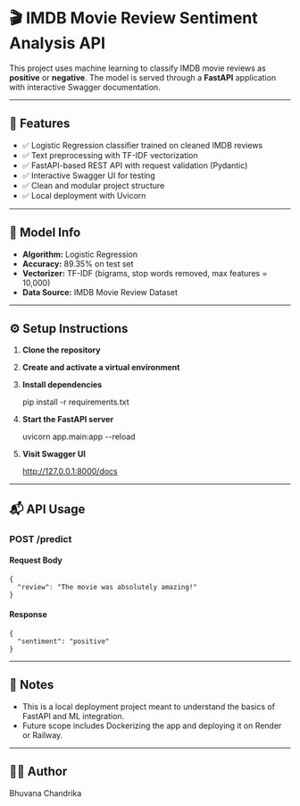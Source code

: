 # 🎬 IMDB Movie Review Sentiment Analysis API

This project uses machine learning to classify IMDB movie reviews as **positive** or **negative**. The model is served through a **FastAPI** application with interactive Swagger documentation.

---

## 🚀 Features

- ✅ Logistic Regression classifier trained on cleaned IMDB reviews  
- ✅ Text preprocessing with TF-IDF vectorization  
- ✅ FastAPI-based REST API with request validation (Pydantic)  
- ✅ Interactive Swagger UI for testing  
- ✅ Clean and modular project structure  
- ✅ Local deployment with Uvicorn

---

## 🧠 Model Info

- **Algorithm:** Logistic Regression  
- **Accuracy:** 89.35% on test set  
- **Vectorizer:** TF-IDF (bigrams, stop words removed, max features = 10,000)  
- **Data Source:** IMDB Movie Review Dataset

---


## ⚙️ Setup Instructions

1. **Clone the repository**
2. **Create and activate a virtual environment**
3. **Install dependencies**

    pip install -r requirements.txt

4. **Start the FastAPI server**

    uvicorn app.main:app --reload

5. **Visit Swagger UI**

    http://127.0.0.1:8000/docs

---

## 📬 API Usage

### POST /predict

#### Request Body

    {
      "review": "The movie was absolutely amazing!"
    }

#### Response

    {
      "sentiment": "positive"
    }

---

## 📌 Notes

- This is a local deployment project meant to understand the basics of FastAPI and ML integration.
- Future scope includes Dockerizing the app and deploying it on Render or Railway.

---

## 👩‍💻 Author

Bhuvana Chandrika


